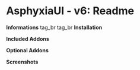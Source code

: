 AsphyxiaUI - v6: Readme
=======================

**Informations**
tag_br tag_br
**Installation**

**Included Addons**

**Optional Addons**

**Screenshots**